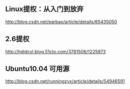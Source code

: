 
## Linux提权：从入门到放弃
http://blog.csdn.net/earbao/article/details/65435050

## 2.6提权
http://hdjdcyl.blog.51cto.com/3781506/1225973

## Ubuntu10.04 可用源
http://blog.csdn.net/runningzyx/article/details/54946591
